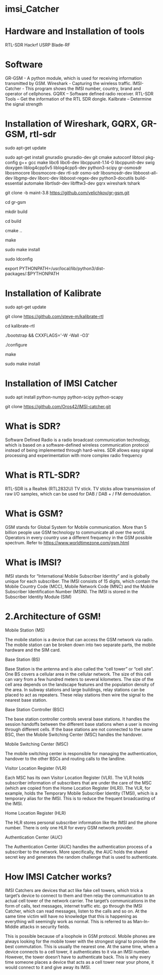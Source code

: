 # imsi_Catcher

# Hardware and Installation of tools
RTL-SDR
      Hackrf
      USRP
      Blade-RF
     
# Software
GR-GSM - A python module, which is used for receiving information transmitted by GSM.
Wireshark - Capturing the wireless traffic.
IMSI-Catcher - This program shows the IMSI number, country, brand and operator of cellphones.
GQRX – Software defined radio receiver.
RTL-SDR Tools – Get the information of the RTL SDR dongle.
Kailbrate – Determine the signal strength
# Installation of Wireshark, GQRX, GR-GSM, rtl-sdr
sudo apt-get update

 sudo apt-get install gnuradio gnuradio-dev git cmake autoconf libtool pkg-config g++ gcc make libc6 libc6-dev libcppunit-1.14-0 libcppunit-dev swig doxygen liblog4cpp5v5 liblog4cpp5-dev python3-scipy gr-osmosdr libosmocore libosmocore-dev rtl-sdr osmo-sdr libosmosdr-dev libboost-all-dev libgmp-dev liborc-dev libboost-regex-dev python3-docutils build-essential automake librtlsdr-dev libfftw3-dev gqrx wireshark tshark

 git clone -b maint-3.8 https://github.com/velichkov/gr-gsm.git

cd gr-gsm

mkdir build

cd build

cmake ..

make

sudo make install

sudo ldconfig

export PYTHONPATH=/usr/local/lib/python3/dist-packages/:$PYTHONPATH
# Installation of Kalibrate
 sudo apt-get update

git clone https://github.com/steve-m/kalibrate-rtl

cd kalibrate-rtl

./bootstrap && CXXFLAGS='-W -Wall -O3'

./configure

make

sudo make install
# Installation of IMSI Catcher
sudo apt install python-numpy python-scipy python-scapy

git clone https://github.com/Oros42/IMSI-catcher.git
# What is SDR?
Software Defined Radio is a radio broadcast communication technology, which is based on a software-defined wireless communication protocol instead of being implemented through hard-wires. SDR allows easy signal processing and experimentation with more complex radio frequency
# What is RTL-SDR?
RTL-SDR is a Realtek (RTL2832U) TV stick. TV sticks allow transmission of raw I/O samples, which can be used for DAB / DAB + / FM demodulation.
# What is GSM? 
GSM stands for Global System for Mobile communication. More than 5 billion people use GSM technology to communicate all over the world. Operators in every country use a different frequency in the GSM possible spectrum. Refer to https://www.worldtimezone.com/gsm.html 
# What is IMSI?
IMSI stands for “International Mobile Subscriber Identity” and is globally unique for each subscriber. The IMSI consists of 15 digits, which contain the Mobile Country Code (MCC), Mobile Network Code (MNC) and the Mobile Subscriber Identification Number (MSIN). The IMSI is stored in the Subscriber Identity Module (SIM)
# 2.Architecture of GSM!
Mobile Station (MS)

The mobile station is a device that can access the GSM network via radio. The mobile station can be broken down into two separate parts, the mobile hardware and the SIM card.

Base Station (BS)

Base Station is the antenna and is also called the “cell tower” or “cell site”. One BS covers a cellular area in the cellular network. The size of this cell can vary from a few hundred meters to several kilometers. The size of the cell area depends on the landscape features and the population density of the area. In subway stations and large buildings, relay stations can be placed to act as repeaters. These relay stations then wire the signal to the nearest base station.

Base Station Controller (BSC)

The base station controller controls several base stations. It handles the session handoffs between the different base stations when a user is moving through different cells. If the base stations are not connected to the same BSC, then the Mobile Switching Center (MSC) handles the handover.

Mobile Switching Center (MSC)

The mobile switching center is responsible for managing the authentication, handover to the other BSCs and routing calls to the landline.

Visitor Location Register (VLR)

Each MSC has its own Visitor Location Register (VLR). The VLR holds subscriber information of subscribers that are under the care of the MSC (which are copied from the Home Location Register (HLR)). The VLR, for example, holds the Temporary Mobile Subscriber Identity (TMSI), which is a temporary alias for the IMSI. This is to reduce the frequent broadcasting of the IMSI.

Home Location Register (HLR)

The HLR stores personal subscriber information like the IMSI and the phone number. There is only one HLR for every GSM network provider.

Authentication Center (AUC)

The Authentication Center (AUC) handles the authentication process of a subscriber to the network. More specifically, the AUC holds the shared secret key and generates the random challenge that is used to authenticate.
# How IMSI Catcher works?
IMSI Catchers are devices that act like fake cell towers, which trick a target’s device to connect to them and then relay the communication to an actual cell tower of the network carrier. The target’s communications in the form of calls, text messages, internet traffic etc. go through the IMSI Catcher, which can read messages, listen to the calls and so on. At the same time victim will have no knowledge that this is happening as everything will seemingly work as normal. This is referred to as Man-In-Middle attacks in security fields.

This is possible because of a loophole in GSM protocol. Mobile phones are always looking for the mobile tower with the strongest signal to provide the best commutation. This is usually the nearest one. At the same time, when a device connects to a cell tower, it authenticates to it via an IMSI number. However, the tower doesn’t have to authenticate back. This is why every time someone places a device that acts as a cell tower near your phone, it would connect to it and give away its IMSI.


